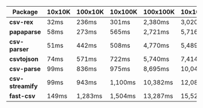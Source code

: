 | Package | 10x10K | 100x10K | 10x100K | 100x100K | 10x1000K 
|---------|---|---|---|---|---
| **csv-rex** | 32ms | 236ms | 301ms | 2,380ms | 3,020ms 
| **papaparse** | 58ms | 273ms | 565ms | 2,721ms | 5,716ms 
| **csv-parser** | 51ms | 442ms | 508ms | 4,770ms | 5,489ms 
| **csvtojson** | 74ms | 571ms | 722ms | 5,740ms | 7,414ms 
| **csv-parse** | 99ms | 836ms | 975ms | 8,695ms | 10,041ms 
| **csv-streamify** | 99ms | 943ms | 1,100ms | 10,382ms | 12,089ms 
| **fast-csv** | 149ms | 1,283ms | 1,504ms | 13,287ms | 15,520ms 
